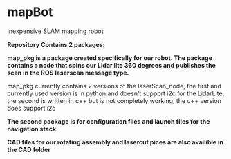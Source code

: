 # mapBot
Inexpensive SLAM mapping robot

**Repository Contains 2 packages:**

**map_pkg is a package created specifically for our robot. The package contains a node
that spins our Lidar lite 360 degrees and publishes the scan in the ROS laserscan message type.**

map_pkg currently contains 2 versions of the laserScan_node, the first and currently used version is in python
and doesn't support i2c for the LidarLite, the second is written in c++ but is not completely working, the c++ version does
support i2c

**The second package is for configuration files and launch files for the navigation stack**

**CAD files for our rotating assembly and lasercut pices are also availible in the CAD folder**
